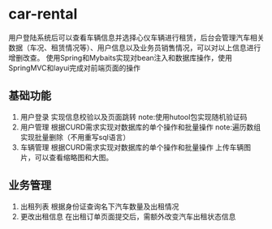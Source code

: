# car-rental
用户登陆系统后可以查看车辆信息并选择心仪车辆进行租赁，后台会管理汽车相关数据（车况、租赁情况等）、用户信息以及业务员销售情况，可以对以上信息进行增删改查。
使用Spring和Mybaits实现对bean注入和数据库操作，使用SpringMVC和layui完成对前端页面的操作
## 基础功能

1. 用户登录
   实现信息校验以及页面跳转
   note:使用hutool包实现随机验证码
3. 用户管理
   根据CURD需求实现对数据库的单个操作和批量操作
   note:遍历数组实现批量删除（不用重写sql语言）
4. 车辆管理
   根据CURD需求实现对数据库的单个操作和批量操作
   上传车辆图片，可以查看缩略图和大图。
## 业务管理
1. 出租列表
  根据身份证查询名下汽车数量及出租情况
2. 更改出租信息
   在出租订单页面提交后，需额外改变汽车出租状态信息
